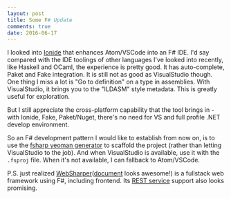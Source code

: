 ```yaml
---
layout: post
title: Some F# Update
comments: true
date: 2016-06-17
---
```


I looked into [Ionide][Ionide] that enhances Atom/VSCode into an F# IDE. I'd say
compared with the IDE toolings of other languages I've looked into recently, like
Haskell and OCaml, the experience is pretty good. It has auto-complete, Paket
and Fake integration. It is still not as good as VisualStudio though. One thing
I miss a lot is "Go to definition" on a type in assemblies. With VisualStudio,
it brings you to the "ILDASM" style metadata. This is greatly useful for
exploration.

But I still appreciate the cross-platform capability that the tool brings in -
with Ionide, Fake, Paket/Nuget, there's no need for VS and full profile .NET
develop environment.

So an F# development pattern I would like to establish from now on, is to use
the [fsharp yeoman generator][generator] to scaffold the project (rather than
letting VisualStudio to the job). And when VisualStudio is available, use it
with the `.fsproj` file. When it's not available, I can fallback to Atom/VSCode.

P.S. just realized [WebSharper][WebSharper]([document][wsdoc] looks awesome!) is
a fullstack web framework using F#, including frontend. Its [REST service][rest]
support also looks promising.

[Ionide]: http://ionide.io/
[generator]: https://github.com/fsprojects/generator-fsharp
[WebSharper]: http://websharper.com/
[wsdoc]: http://websharper.com/docs
[rest]: http://websharper.com/tutorials/rest-api
